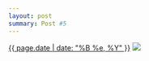 ```yaml
---
layout: post
summary: Post #5
---
```


<p>
  <time><a href="/5">{{ page.date | date: "%B %e, %Y" }}</a></time>
  <a href="/5"><img src="{{ site.assets_url }}/5-640.jpg" srcset="{{ site.assets_url }}/5-1280.jpg 1280w, {{ site.assets_url }}/5-960.jpg 960w, {{ site.assets_url }}/5-640.jpg 640w, {{ site.assets_url }}/5-320.jpg 320w" sizes="(min-width: 700px) 50vw, calc(100vw - 2rem)" /></a>
</p>
